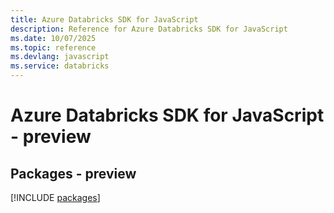 ```yaml
---
title: Azure Databricks SDK for JavaScript
description: Reference for Azure Databricks SDK for JavaScript
ms.date: 10/07/2025
ms.topic: reference
ms.devlang: javascript
ms.service: databricks
---
```

# Azure Databricks SDK for JavaScript - preview
## Packages - preview
[!INCLUDE [packages](databricks-index.md)]